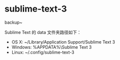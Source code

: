 # sublime-text-3
backup~

Sublime Text 的 data 文件夹路径如下：

 - OS X: ~/Library/Application Support/Sublime Text 3
 - Windows: %APPDATA%\Sublime Text 3
 - Linux: ~/.config/sublime-text-3
